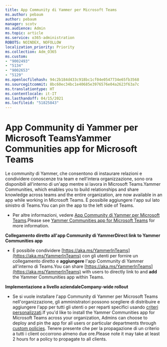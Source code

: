 ```yaml
---
title: App Community di Yammer per Microsoft Teams
ms.author: pebaum
author: pebaum
manager: scotv
ms.audience: Admin
ms.topic: article
ms.service: o365-administration
ROBOTS: NOINDEX, NOFOLLOW
localization_priority: Priority
ms.collection: Adm_O365
ms.custom:
- "9002493"
- "5134"
- "9002653"
- "5129"
ms.openlocfilehash: 94c2b184d433c918bc1cf04e0547734e65fb3568
ms.sourcegitcommit: 8bc60ec34bc1e40685e3976576e04a2623f63a7c
ms.translationtype: HT
ms.contentlocale: it-IT
ms.lasthandoff: 04/15/2021
ms.locfileid: "51825843"
---
```

# <a name="yammer-communities-app-for-microsoft-teams"></a><span data-ttu-id="f474d-102">App Community di Yammer per Microsoft Teams</span><span class="sxs-lookup"><span data-stu-id="f474d-102">Yammer Communities app for Microsoft Teams</span></span>

<span data-ttu-id="f474d-103">Le community di Yammer, che consentono di instaurare relazioni e condividere conoscenze tra team e nell'intera organizzazione, sono ora disponibili all'interno di un'app mentre si lavora in Microsoft Teams.</span><span class="sxs-lookup"><span data-stu-id="f474d-103">Yammer Communities, which enables you to build relationships and share knowledge across teams and the entire organization, are now available in an app while working in Microsoft Teams.</span></span> <span data-ttu-id="f474d-104">È possibile aggiungere l'app sul lato sinistro di Teams.</span><span class="sxs-lookup"><span data-stu-id="f474d-104">You can pin the app to the left side of Teams.</span></span> 

- <span data-ttu-id="f474d-105">Per altre informazioni, vedere [App Community di Yammer per Microsoft Teams](https://go.microsoft.com/fwlink/?linkid=2127757&clcid=0x409).</span><span class="sxs-lookup"><span data-stu-id="f474d-105">Please see [Yammer Communities app for Microsoft Teams](https://go.microsoft.com/fwlink/?linkid=2127757&clcid=0x409) for more information.</span></span>

<span data-ttu-id="f474d-106">**Collegamento diretto all'app Community di Yammer**</span><span class="sxs-lookup"><span data-stu-id="f474d-106">**Direct link to Yammer Communities app**</span></span>

- <span data-ttu-id="f474d-107">È possibile condividere [https://aka.ms/YammerInTeams](https://aka.ms/YammerInTeams) con gli utenti per fornire un collegamento diretto e **aggiungere** l'app Community di Yammer all'interno di Teams.</span><span class="sxs-lookup"><span data-stu-id="f474d-107">You can share [https://aka.ms/YammerInTeams](https://aka.ms/YammerInTeams) with users to directly link to and **add** the Yammer Communities app within Teams.</span></span>

<span data-ttu-id="f474d-108">**Implementazione a livello aziendale**</span><span class="sxs-lookup"><span data-stu-id="f474d-108">**Company-wide rollout**</span></span>

- <span data-ttu-id="f474d-109">Se si vuole installare l'app Community di Yammer per Microsoft Teams nell'organizzazione, gli amministratori possono scegliere di distribuire e aggiungere l'app per tutti gli utenti o per reparti specifici usando [criteri personalizzati](https://docs.microsoft.com/microsoftteams/manage-apps).</span><span class="sxs-lookup"><span data-stu-id="f474d-109">If you'd like to install the Yammer Communities app for Microsoft Teams across your organization, Admins can choose to deploy and pin the app for all users or particular departments through [custom policies](https://docs.microsoft.com/microsoftteams/manage-apps).</span></span> <span data-ttu-id="f474d-110">Tenere presente che per la propagazione di un criterio a tutti i client occorrono almeno due ore.</span><span class="sxs-lookup"><span data-stu-id="f474d-110">Please note it may take at least 2 hours for a policy to propagate to all clients.</span></span>
